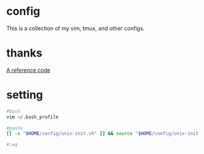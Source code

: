 # config
This is a collection of my vim, tmux, and other configs.

# thanks
[A reference code](https://github.com/dsdstudio/dotfiles)

# setting
```bash
#bash
vim ~/.bash_profile

#paste
[[ -s "$HOME/config/unix-init.sh" ]] && source "$HOME/config/unix-init.sh"

#:wq
```

